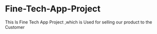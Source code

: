 # Fine-Tech-App-Project
This Is Fine Tech App Project ,which is Used for selling our product to the Customer
